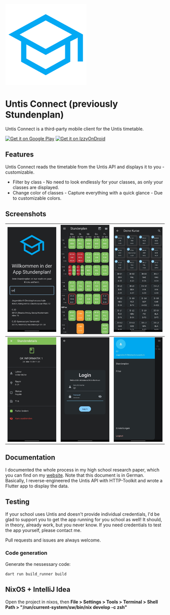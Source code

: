 <img src="https://raw.githubusercontent.com/Lasslos/your_schedule/main/assets/school_blue.png" alt="Icon" width="256">

# Untis Connect (previously Stundenplan)

Untis Connect is a third-party mobile client for the Untis timetable.

<a href="https://play.google.com/store/apps/details?id=eu.laslo_hauschild.your_schedule&utm_source=github&utm_campaign=badge"><img alt="Get it on Google Play" src="https://play.google.com/intl/en_us/badges/static/images/badges/en_badge_web_generic.png" height="80"/></a>
<a href="https://apt.izzysoft.de/fdroid/index/apk/eu.laslo_hauschild.your_schedule"><img alt="Get it on IzzyOnDroid" src="https://gitlab.com/IzzyOnDroid/repo/-/raw/master/assets/IzzyOnDroid.png" height="80"/></a>

## Features

Untis Connect reads the timetable from the Untis API and displays it to you - customizable.

- Filter by class - No need to look endlessly for your classes, as only your classes are displayed.
- Change color of classes - Capture everything with a quick glance - Due to customizable colors.

## Screenshots

| <img src="https://raw.githubusercontent.com/Lasslos/your_schedule/main/assets/store_listing/screenshots/1.jpg" alt="Screenshot 1"> | <img src="https://raw.githubusercontent.com/Lasslos/your_schedule/main/assets/store_listing/screenshots/2.jpg" alt="Screenshot 2"> | <img src="https://raw.githubusercontent.com/Lasslos/your_schedule/main/assets/store_listing/screenshots/3.jpg" alt="Screenshot 3"> |
|------------------------------------------------------------------------------------------------------------------------------------|------------------------------------------------------------------------------------------------------------------------------------|------------------------------------------------------------------------------------------------------------------------------------|
| <img src="https://raw.githubusercontent.com/Lasslos/your_schedule/main/assets/store_listing/screenshots/4.jpg" alt="Screenshot 4"> | <img src="https://raw.githubusercontent.com/Lasslos/your_schedule/main/assets/store_listing/screenshots/5.jpg" alt="Screenshot 5"> | <img src="https://raw.githubusercontent.com/Lasslos/your_schedule/main/assets/store_listing/screenshots/6.jpg" alt="Screenshot 6"> |

## Documentation

I documented the whole process in my high school research paper, which you can find on
my [website](https://laslo-hauschild.eu/facharbeit/Facharbeit.pdf).
Note that this document is in German. Basically, I reverse-engineered the Untis API with HTTP-Toolkit and wrote a
Flutter app to display the data.

## Testing

If your school uses Untis and doesn't provide individual credentials, I'd be glad to support you to get the app running
for you school as well!
It should, in theory, already work, but you never know. If you need credentials to test the app yourself, please contact
me.

Pull requests and issues are always welcome.

### Code generation

Generate the nessessary code:
```shell
dart run build_runner build
```

## NixOS + IntelliJ Idea

Open the project in nixos, then **File > Settings > Tools > Terminal > Shell Path > "/run/current-system/sw/bin/nix develop -c zsh"**
